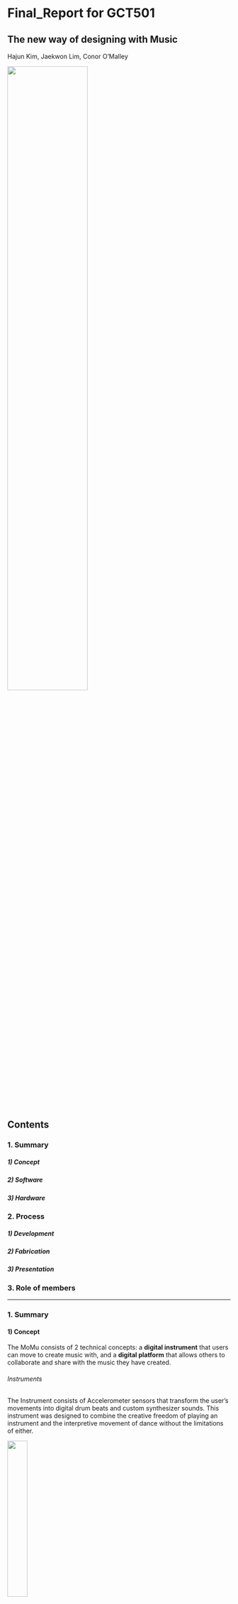Final_Report for GCT501  
===================
The new way of designing with Music  
------------
Hajun Kim, Jaekwon Lim, Conor O’Malley

<img src="https://user-images.githubusercontent.com/37058246/86720950-7aed8000-c060-11ea-921b-9ddee04c3e1d.png" width=60% height=60%>

## Contents

### 1. Summary

##### 1) Concept
##### 2) Software
##### 3) Hardware

### 2. Process

##### 1) Development 
##### 2) Fabrication 
##### 3) Presentation 

### 3. Role of members  

------------------------------------------------------------------

### 1. Summary 


#### 1) Concept
The MoMu consists of 2 technical concepts:
a <strong>digital instrument</strong> that users can move to create music with, and a <strong>digital platform</strong> that allows others to collaborate and share with the music they have created.

###### Instruments
The Instrument consists of Accelerometer sensors that transform the user’s movements into digital drum beats and custom synthesizer sounds. This instrument was designed to combine the creative freedom of playing an instrument and the interpretive movement of dance without the limitations of either. 

<img src="https://user-images.githubusercontent.com/37058246/86722470-df5d0f00-c061-11ea-88c1-2b975177fe67.png" width=30% height=30%>

###### Platform
The MoMu Platform is a digital space where users can share and collaborate with other artists. Users upload their work and artwork to the digital social media platform, and others can view, enjoy and remix their work. This organic community flow allows for the users to seek out unique sounds and dance moves that can inspire and encourage more creative music and rhythm. 

<img src="https://user-images.githubusercontent.com/37058246/86719529-1d0c6880-c05f-11ea-8da1-72a726fca923.jpeg" width=30% height=30%>

------------------------------------------------------------------

#### 2) Software

#### Programming Language

<img src="https://user-images.githubusercontent.com/37058246/86724476-c9504e00-c063-11ea-9f2d-14ce9caa7c8d.png" width=30% height=30%>
<strong>python</strong>

We used Python to control the main process and process for the accelerometer sensor. There were three main reasons for using Python. First, it is easy to modularize the program. Second, Libraries for communicating or playing sounds are well implemented. Finally, It is the most used programming language in raspberry pi.

<img src="https://user-images.githubusercontent.com/37058246/86724488-ca817b00-c063-11ea-8479-2f6879de23ac.png" width=15% height=15%>
<strong>Go</strong>

We used Go language to control the parameters that we can get by utilizing leap motion. We can synchronizes leap motion directly by using Go language. Go language has great module called Go bot and It has functions that adjust the coordinates perceived by leap motion to value appropriately.


#### Module


###### Socket
We used socket communication to communicate with raspberry pi which is used for accelerometer sensor. There are many ways to communicate with Raspberry Pie, but in our project it was important to communicate quickly in real time, so we used the simplest method.

###### Pygame
In our project, it was important to play musical instruments according to the input that occurred in real time. We used pygame for this purpose. Pygame does not wait until the sound is finished after playing the sound and, but performs the code immediately on the next line. It was convenient to use because there was no need for additional thread coding.
Sklearn - Sklearn is a machine learning library for python. User motion was indistinguishable by the raw data of the accelerometer sensor. We solved this problem by using unsupervised learning.

###### Go Bot
Go bot is a strong library that requires very simple setting to be used. The module provides the functions to control nearly 30 devices including leap motion. It offers simple structure code and it helps the user get as sense quickly. In particular, regarding Leap Motion, it provided functions related to various hand movements, but it was less accurate than expected, so we had to make the necessary actions by tuning the coordinate value parameters. 

------------------------------------------------------------------

#### 2) Hardware

###### RasPi & Accelerometer
We chose raspberry pie as a small computer to process the value of the accelerometer sensor and send it to the main process. we used mpu6050 as a sensor for motion of the user.

<img src="https://user-images.githubusercontent.com/37058246/86719625-357c8300-c05f-11ea-8070-ae5512f8fbf0.jpeg" width=15% height=15%>

###### Leap Motion
eap Motion is a strong device that can senses human hand motion accurately in real time. Therefore it can deal with 3 dimensional interactions such as requiring x,y,z coordinates. It is being used in various prototype types around the world, provided with sufficient modules in various languages. However, due to frequent updates, most modules do not operate properly. It shows excellent performance against price, and not only tracks the coordinates of the hand, but also has the potential to implement various hand movements and forms as a function. However, leap motion tracking scope is limited due to its method, based on infrared cameras located at the top of the device. it is possible to trace up to 15 cm each directions(Front, Back, Right, Left).

<img src="https://user-images.githubusercontent.com/37058246/86728028-fc481100-c066-11ea-80dc-0bafb65577fa.png" width=15% height=15%>

###### 3D Printing 
Two specific wearable 3D Designs needed to be designed for the user. One was for specifically the accelerometer to limit movement on the body as the sensor could be very sensitive. This was designed as a Wristband and fitted for the sensors pins and mounting bracket. Second, the Raspberry Pi and mobile Battery Bank needed to be secured to the user in an unobtrusive way. This was designed first as a waistband mount, but was later changed to an Armband strap to reduce jumper cable length.


